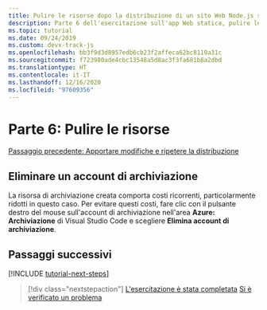 ```yaml
---
title: Pulire le risorse dopo la distribuzione di un sito Web Node.js statico in Azure
description: Parte 6 dell'esercitazione sull'app Web statica, pulire le risorse.
ms.topic: tutorial
ms.date: 09/24/2019
ms.custom: devx-track-js
ms.openlocfilehash: bb3f9d3d8957edb6cb23f2affeca62bc8110a31c
ms.sourcegitcommit: f723980ade4cbc13548a5d8ac3f3fa681b8a2dbd
ms.translationtype: HT
ms.contentlocale: it-IT
ms.lasthandoff: 12/16/2020
ms.locfileid: "97609356"
---
```

# <a name="part-6-clean-up-resources"></a>Parte 6: Pulire le risorse

[Passaggio precedente: Apportare modifiche e ripetere la distribuzione](tutorial-vscode-static-website-node-05.md)


## <a name="delete-storage-account"></a>Eliminare un account di archiviazione

La risorsa di archiviazione creata comporta costi ricorrenti, particolarmente ridotti in questo caso. Per evitare questi costi, fare clic con il pulsante destro del mouse sull'account di archiviazione nell'area **Azure: Archiviazione** di Visual Studio Code e scegliere **Elimina account di archiviazione**.

## <a name="next-steps"></a>Passaggi successivi

[!INCLUDE [tutorial-next-steps](../../includes/tutorial-next-steps.md)]

> [!div class="nextstepaction"]
> [L'esercitazione è stata completata](../../how-to/create-static-site.md) [Si è verificato un problema](https://www.research.net/r/PWZWZ52?tutorial=node-deployment-staticwebsite&step=clean-up-resources)